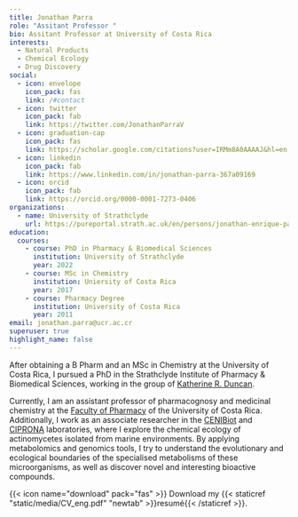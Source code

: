 ```yaml
---
title: Jonathan Parra
role: "Assitant Professor "
bio: Assitant Professor at University of Costa Rica
interests:
  - Natural Products
  - Chemical Ecology
  - Drug Discovery
social:
  - icon: envelope
    icon_pack: fas
    link: /#contact
  - icon: twitter
    icon_pack: fab
    link: https://twitter.com/JonathanParraV
  - icon: graduation-cap
    icon_pack: fas
    link: https://scholar.google.com/citations?user=IRMm8A0AAAAJ&hl=en
  - icon: linkedin
    icon_pack: fab
    link: https://www.linkedin.com/in/jonathan-parra-367a09169
  - icon: orcid
    icon_pack: fab
    link: https://orcid.org/0000-0001-7273-0406
organizations:
  - name: University of Strathclyde
    url: https://pureportal.strath.ac.uk/en/persons/jonathan-enrique-parra-villalobos
education:
  courses:
    - course: PhD in Pharmacy & Biomedical Sciences
      institution: University of Strathclyde
      year: 2022
    - course: MSc in Chemistry
      institution: Uniersity of Costa Rica
      year: 2017
    - course: Pharmacy Degree
      institution: University of Costa Rica
      year: 2011
email: jonathan.parra@ucr.ac.cr
superuser: true
highlight_name: false
---
```

After obtaining a B Pharm and an MSc in Chemistry at the University of Costa Rica, I pursued a PhD in the Strathclyde Institute of Pharmacy & Biomedical Sciences, working in the group of [Katherine R. Duncan](http://medicinesfromthesea.com).

Currently, I am an assistant professor of pharmacognosy and medicinal chemistry at the [Faculty of Pharmacy](https://farmacia.ucr.ac.cr/) of the University of Costa Rica. Additionally, I work as an associate researcher in the [CENIBiot](http://www.cenibiot.ac.cr/) and [CIPRONA](http://ciprona.ucr.ac.cr/) laboratories, where I explore the chemical ecology of actinomycetes isolated from marine environments. By applying metabolomics and genomics tools, I try to understand the evolutionary and ecological boundaries of the specialised metabolisms of these microorganisms, as well as discover novel and interesting bioactive compounds.

{{< icon name="download" pack="fas" >}} Download my {{< staticref "static/media/CV_eng.pdf" "newtab" >}}resumé{{< /staticref >}}.